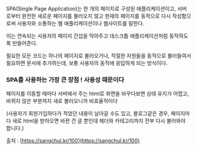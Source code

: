 SPA(Single Page Application)는 한 개의 페이지로 구성된 애플리케이션이고, 서버로부터 완전한 새로운 페이지를 불러오지 않고 현재의 페이지를 동적으로 다시 작성함으로써 사용자와 소통하는 웹 애플리케이션이나 웹사이트를 말한다.

이는 연속되는 사용자의 페이지 간섭을 막아주고 데스크톱 애플리케이션처럼 동작하도록 만들어준다.

필요한 모든 코드는 하나의 페이지로 불러오거나, 적절한 자원들을 동적으로 불러들여서 필요하면 문서에 추가하는데, 보통 사용자의 동작에 응답하게 되는 방식이다.

### SPA를 사용하는 가장 큰 장점 ! **사용성** 때문이다

페이지를 이동할 때마다 서버에서 주는 html로 화면을 바꾸다보면 상태 유지가 어렵고, 바뀌지 않은 부분까지 새로 불러오니까 비효율적이다

(사용자가 회원가입하다가 적었던 내용이 날아갈 수도 있고, 블로그같은 경우, 페이지마다 새로 html을 받아오면 바뀐 건 글 뿐인데 헤더와 카테고리까지 전부 다시 불러와야 합니다.)

출처 : [https://sangchul.kr/100](https://sangchul.kr/100)
